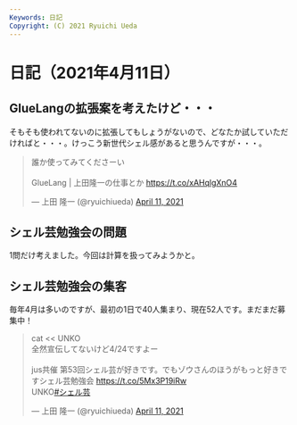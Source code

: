 ```yaml
---
Keywords: 日記
Copyright: (C) 2021 Ryuichi Ueda
---
```


# 日記（2021年4月11日）


## GlueLangの拡張案を考えたけど・・・

そもそも使われてないのに拡張してもしょうがないので、どなたか試していただければと・・・。けっこう新世代シェル感があると思うんですが・・・。

<blockquote class="twitter-tweet" data-partner="tweetdeck"><p lang="ja" dir="ltr">誰か使ってみてくださーい<br><br>GlueLang | 上田隆一の仕事とか <a href="https://t.co/xAHqlgXnO4">https://t.co/xAHqlgXnO4</a></p>&mdash; 上田 隆一 (@ryuichiueda) <a href="https://twitter.com/ryuichiueda/status/1381063486105546752?ref_src=twsrc%5Etfw">April 11, 2021</a></blockquote>
<script async src="https://platform.twitter.com/widgets.js" charset="utf-8"></script>


## シェル芸勉強会の問題

1問だけ考えました。今回は計算を扱ってみようかと。


## シェル芸勉強会の集客

毎年4月は多いのですが、最初の1日で40人集まり、現在52人です。まだまだ募集中！

<blockquote class="twitter-tweet" data-partner="tweetdeck"><p lang="ja" dir="ltr">cat &lt;&lt; UNKO<br>全然宣伝してないけど4/24ですよー<br><br>jus共催 第53回シェル芸が好きです。でもゾウさんのほうがもっと好きですシェル芸勉強会 <a href="https://t.co/5Mx3P19iRw">https://t.co/5Mx3P19iRw</a> <br>UNKO<a href="https://twitter.com/hashtag/%E3%82%B7%E3%82%A7%E3%83%AB%E8%8A%B8?src=hash&amp;ref_src=twsrc%5Etfw">#シェル芸</a></p>&mdash; 上田 隆一 (@ryuichiueda) <a href="https://twitter.com/ryuichiueda/status/1381064865830199296?ref_src=twsrc%5Etfw">April 11, 2021</a></blockquote>
<script async src="https://platform.twitter.com/widgets.js" charset="utf-8"></script>

